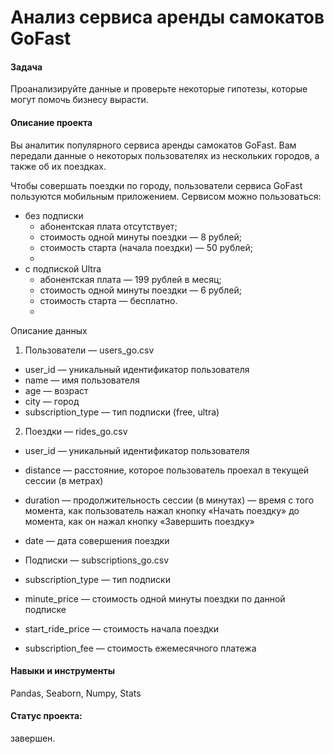 # Анализ сервиса аренды самокатов GoFast
#### Задача
Проанализируйте данные и проверьте некоторые гипотезы, которые могут помочь бизнесу вырасти.


#### Описание проекта
Вы аналитик популярного сервиса аренды самокатов GoFast. Вам передали данные о некоторых пользователях из нескольких городов, а также об их поездках. 

Чтобы совершать поездки по городу, пользователи сервиса GoFast пользуются мобильным приложением. Сервисом можно пользоваться:

- без подписки
  - абонентская плата отсутствует;
  - стоимость одной минуты поездки — 8 рублей;
  - стоимость старта (начала поездки) — 50 рублей;
  - 
- с подпиской Ultra
  - абонентская плата — 199 рублей в месяц;
  - стоимость одной минуты поездки — 6 рублей;
  - стоимость старта — бесплатно.
  - 
Описание данных
1. Пользователи — users_go.csv

- user_id — уникальный идентификатор пользователя
- name — имя пользователя
- age — возраст
- city — город
- subscription_type — тип подписки (free, ultra)

2. Поeздки — rides_go.csv

- user_id — уникальный идентификатор пользователя
- distance — расстояние, которое пользователь проехал в текущей сессии (в метрах)
- duration — продолжительность сессии (в минутах) — время с того момента, как пользователь нажал кнопку «Начать поездку» до момента, как он нажал кнопку «Завершить поездку»
- date — дата совершения поездки
- Подписки — subscriptions_go.csv

- subscription_type — тип подписки
- minute_price — стоимость одной минуты поездки по данной подписке
- start_ride_price — стоимость начала поездки
- subscription_fee — стоимость ежемесячного платежа

#### Навыки и инструменты
Pandas, Seaborn, Numpy, Stats

#### Статус проекта: 
завершен.

